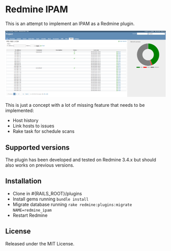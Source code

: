 # Redmine IPAM
This is an attempt to implement an IPAM as a Redmine plugin.

![redmine_ipam](https://raw.githubusercontent.com/davidegiacometti/redmine_ipam/master/screenshots/redmine_ipam.png)


This is just a concept with a lot of missing feature that needs to be implemented:
* Host history
* Link hosts to issues
* Rake task for schedule scans

## Supported versions
The plugin has been developed and tested on Redmine 3.4.x but should also works on previous versions.

## Installation
* Clone in #{RAILS_ROOT}/plugins
* Install gems running `bundle install`
* Migrate database running `rake redmine:plugins:migrate NAME=redmine_ipam`
* Restart Redmine

## License
Released under the MIT License.
